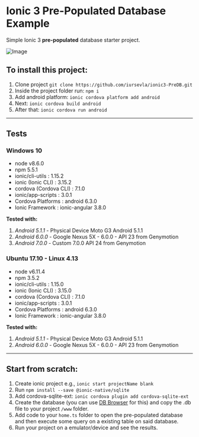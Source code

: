 # Ionic 3 Pre-Populated Database Example
Simple Ionic 3 **pre-populated** database starter project.

![Image](https://i.imgur.com/vxHU7hj.png)

## To install this project:
1. Clone project `git clone https://github.com/iursevla/ionic3-PreDB.git`
2. Inside the project folder run: `npm i`
3. Add android platform: `ionic cordova platform add android`
4. Next: `ionic cordova build android`
5. After that: `ionic cordova run android`

---
 
## Tests
### Windows 10
* node v8.6.0 
* npm 5.5.1
* ionic/cli-utils  : 1.15.2
* ionic (Ionic CLI) : 3.15.2
* cordova (Cordova CLI) : 7.1.0
* ionic/app-scripts : 3.0.1
* Cordova Platforms  : android 6.3.0
*  Ionic Framework    : ionic-angular 3.8.0

**Tested with:**
1. _Android 5.1.1_ - Physical Device Moto G3 Android 5.1.1
2. _Android 6.0.0_ - Google Nexus 5X - 6.0.0 - API 23 from Genymotion
3. _Android 7.0.0_ - Custom 7.0.0 API 24 from Genymotion



### Ubuntu 17.10 - Linux 4.13
* node v6.11.4 
* npm 3.5.2
* ionic/cli-utils  : 1.15.0
* ionic (Ionic CLI) : 3.15.0
* cordova (Cordova CLI) : 7.1.0
* ionic/app-scripts : 3.0.1
* Cordova Platforms  : android 6.3.0
*  Ionic Framework    : ionic-angular 3.8.0

**Tested with:**
1. _Android 5.1.1_ - Physical Device Moto G3 Android 5.1.1
2. _Android 6.0.0_ - Google Nexus 5X - 6.0.0 - API 23 from Genymotion

---

## Start from scratch:
1. Create ionic project e.g., `ionic start projectName blank`
2. Run `npm install --save @ionic-native/sqlite`
3. Add cordova-sqlite-ext: `ionic cordova plugin add cordova-sqlite-ext`
4. Create the database (you can use [DB Browser](http://sqlitebrowser.org/) for this) and copy the .db file to your project `/www` folder.
5. Add code to your `home.ts` folder to open the pre-populated database and then execute some query on a existing table on said database.
6. Run your project on a emulator/device and see the results.